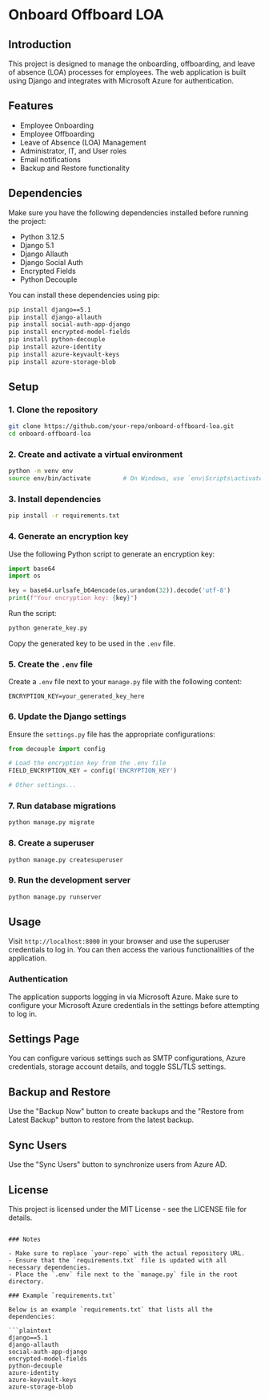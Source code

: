 # Onboard Offboard LOA

## Introduction

This project is designed to manage the onboarding, offboarding, and leave of absence (LOA) processes for employees. The web application is built using Django and integrates with Microsoft Azure for authentication.

## Features

- Employee Onboarding
- Employee Offboarding
- Leave of Absence (LOA) Management
- Administrator, IT, and User roles
- Email notifications
- Backup and Restore functionality

## Dependencies

Make sure you have the following dependencies installed before running the project:

- Python 3.12.5
- Django 5.1
- Django Allauth
- Django Social Auth
- Encrypted Fields
- Python Decouple

You can install these dependencies using pip:

```sh
pip install django==5.1
pip install django-allauth
pip install social-auth-app-django
pip install encrypted-model-fields
pip install python-decouple
pip install azure-identity
pip install azure-keyvault-keys
pip install azure-storage-blob
```

## Setup

### 1. Clone the repository

```sh
git clone https://github.com/your-repo/onboard-offboard-loa.git
cd onboard-offboard-loa
```

### 2. Create and activate a virtual environment

```sh
python -m venv env
source env/bin/activate         # On Windows, use `env\Scripts\activate`
```

### 3. Install dependencies

```sh
pip install -r requirements.txt
```

### 4. Generate an encryption key

Use the following Python script to generate an encryption key:

```python
import base64
import os

key = base64.urlsafe_b64encode(os.urandom(32)).decode('utf-8')
print(f"Your encryption key: {key}")
```

Run the script:

```sh
python generate_key.py
```

Copy the generated key to be used in the `.env` file.

### 5. Create the `.env` file

Create a `.env` file next to your `manage.py` file with the following content:

```env
ENCRYPTION_KEY=your_generated_key_here
```

### 6. Update the Django settings

Ensure the `settings.py` file has the appropriate configurations:

```python
from decouple import config

# Load the encryption key from the .env file
FIELD_ENCRYPTION_KEY = config('ENCRYPTION_KEY')

# Other settings...
```

### 7. Run database migrations

```sh
python manage.py migrate
```

### 8. Create a superuser

```sh
python manage.py createsuperuser
```

### 9. Run the development server

```sh
python manage.py runserver
```

## Usage

Visit `http://localhost:8000` in your browser and use the superuser credentials to log in. You can then access the various functionalities of the application.

### Authentication

The application supports logging in via Microsoft Azure. Make sure to configure your Microsoft Azure credentials in the settings before attempting to log in.

## Settings Page

You can configure various settings such as SMTP configurations, Azure credentials, storage account details, and toggle SSL/TLS settings.

## Backup and Restore

Use the "Backup Now" button to create backups and the "Restore from Latest Backup" button to restore from the latest backup.

## Sync Users

Use the "Sync Users" button to synchronize users from Azure AD.

## License

This project is licensed under the MIT License - see the LICENSE file for details.
```

### Notes

- Make sure to replace `your-repo` with the actual repository URL.
- Ensure that the `requirements.txt` file is updated with all necessary dependencies.
- Place the `.env` file next to the `manage.py` file in the root directory.

### Example `requirements.txt`

Below is an example `requirements.txt` that lists all the dependencies:

```plaintext
django==5.1
django-allauth
social-auth-app-django
encrypted-model-fields
python-decouple
azure-identity
azure-keyvault-keys
azure-storage-blob